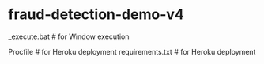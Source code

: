 # fraud-detection-demo-v4

_execute.bat		# for Window execution

Procfile			# for Heroku deployment
requirements.txt	# for Heroku deployment
